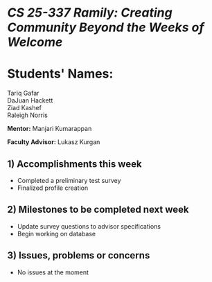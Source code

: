 # *CS 25-337 Ramily: Creating Community Beyond the Weeks of Welcome*

# **Students' Names:**
Tariq Gafar<br />
DaJuan Hackett<br />
Ziad Kashef<br />
Raleigh Norris

**Mentor:**
Manjari Kumarappan

**Faculty Advisor:**
Lukasz Kurgan

## 1) Accomplishments this week ##
   - Completed a preliminary test survey
   - Finalized profile creation

## 2) Milestones to be completed next week ##
   - Update survey questions to advisor specifications
   - Begin working on database

## 3) Issues, problems or concerns ##
   - No issues at the moment
